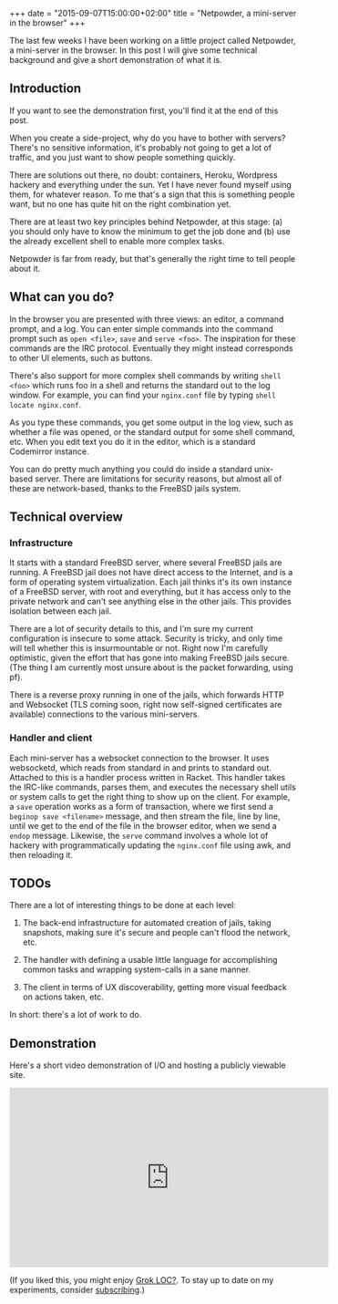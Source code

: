 +++
date = "2015-09-07T15:00:00+02:00"
title = "Netpowder, a mini-server in the browser" 
+++

The last few weeks I have been working on a little project called Netpowder, a
mini-server in the browser. In this post I will give some technical background
and give a short demonstration of what it is.

<!--more-->

## Introduction

If you want to see the demonstration first, you'll find it at the end of this
post.

When you create a side-project, why do you have to bother with servers? There's
no sensitive information, it's probably not going to get a lot of traffic, and
you just want to show people something quickly.

There are solutions out there, no doubt: containers, Heroku, Wordpress
hackery and everything under the sun. Yet I have never found myself using them,
for whatever reason. To me that's a sign that this is something people want, but
no one has quite hit on the right combination yet.

There are at least two key principles behind Netpowder, at this stage: (a) you
should only have to know the minimum to get the job done and (b) use the already
excellent shell to enable more complex tasks.

Netpowder is far from ready, but that's generally the right time to tell people
about it.

## What can you do?

In the browser you are presented with three views: an editor, a command prompt,
and a log. You can enter simple commands into the command prompt such as `open
<file>`, `save` and `serve <foo>`. The inspiration for these commands are the
IRC protocol. Eventually they might instead corresponds to other UI elements,
such as buttons.

There's also support for more complex shell commands by writing `shell <foo>`
which runs foo in a shell and returns the standard out to the log window. For
example, you can find your `nginx.conf` file by typing `shell locate
nginx.conf`.

As you type these commands, you get some output in the log view, such as whether
a file was opened, or the standard output for some shell command, etc. When you
edit text you do it in the editor, which is a standard Codemirror instance.

You can do pretty much anything you could do inside a standard unix-based
server. There are limitations for security reasons, but almost all of these are
network-based, thanks to the FreeBSD jails system.

## Technical overview

### Infrastructure

It starts with a standard FreeBSD server, where several FreeBSD jails are
running. A FreeBSD jail does not have direct access to the Internet, and is a
form of operating system virtualization. Each jail thinks it's its own instance
of a FreeBSD server, with root and everything, but it has access only to the
private network and can't see anything else in the other jails. This provides
isolation between each jail.

There are a lot of security details to this, and I'm sure my current
configuration is insecure to some attack. Security is tricky, and only time will
tell whether this is insurmountable or not. Right now I'm carefully optimistic,
given the effort that has gone into making FreeBSD jails secure. (The thing I am
currently most unsure about is the packet forwarding, using pf).

There is a reverse proxy running in one of the jails, which forwards HTTP and
Websocket (TLS coming soon, right now self-signed certificates are available)
connections to the various mini-servers.

### Handler and client

Each mini-server has a websocket connection to the browser. It uses websocketd,
which reads from standard in and prints to standard out. Attached to this is a
handler process written in Racket. This handler takes the IRC-like commands,
parses them, and executes the necessary shell utils or system calls to get the
right thing to show up on the client. For example, a `save` operation works as a
form of transaction, where we first send a `beginop save <filename>` message,
and then stream the file, line by line, until we get to the end of the file in
the browser editor, when we send a `endop` message. Likewise, the `serve`
command involves a whole lot of hackery with programmatically updating the
`nginx.conf` file using awk, and then reloading it.

## TODOs

There are a lot of interesting things to be done at each level:

1. The back-end infrastructure for automated creation of jails, taking
snapshots, making sure it's secure and people can't flood the network, etc.

2. The handler with defining a usable little language for accomplishing common
tasks and wrapping system-calls in a sane manner.

3. The client in terms of UX discoverability, getting more visual feedback on
actions taken, etc.

In short: there's a lot of work to do.

## Demonstration

Here's a short video demonstration of I/O and hosting a publicly viewable site.

<iframe width="560" height="315" src="https://www.youtube.com/embed/9NqEpsFeKDg"
frameborder="0" allowfullscreen></iframe>

(If you liked this, you might enjoy [Grok
LOC?](http://experiments.oskarth.com/unix06/).  To stay up to date on my
experiments, consider [subscribing](http://eepurl.com/bvtdfj).)
